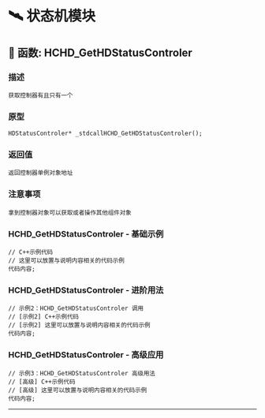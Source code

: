 # 🛰️ 状态机模块
## 📌 函数: HCHD_GetHDStatusControler
### 描述
```
获取控制器有且只有一个
```
### 原型
```
HDStatusControler* _stdcallHCHD_GetHDStatusControler();
```
### 返回值
```
返回控制器单例对象地址
```
### 注意事项
```
拿到控制器对象可以获取或者操作其他组件对象
```
### HCHD_GetHDStatusControler - 基础示例
```
// C++示例代码
// 这里可以放置与说明内容相关的代码示例
代码内容;
```
### HCHD_GetHDStatusControler - 进阶用法
```
// 示例2：HCHD_GetHDStatusControler 调用
// [示例2] C++示例代码
// [示例2] 这里可以放置与说明内容相关的代码示例
代码内容;
```
### HCHD_GetHDStatusControler - 高级应用
```
// 示例3：HCHD_GetHDStatusControler 高级用法
// [高级] C++示例代码
// [高级] 这里可以放置与说明内容相关的代码示例
代码内容;
```

---
